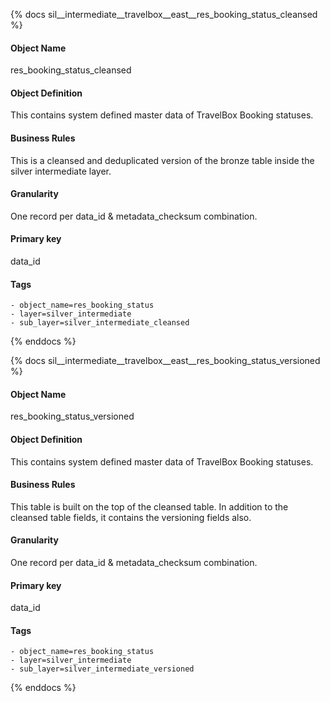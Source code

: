 {% docs sil__intermediate__travelbox__east__res_booking_status_cleansed %}

#### Object Name
res_booking_status_cleansed

#### Object Definition
This contains system defined master data of TravelBox Booking statuses.

#### Business Rules
This is a cleansed and deduplicated version of the bronze table inside the silver intermediate layer.

#### Granularity
One record per data_id & metadata_checksum combination.

#### Primary key
data_id

#### Tags
    - object_name=res_booking_status
    - layer=silver_intermediate
    - sub_layer=silver_intermediate_cleansed

{% enddocs %}

{% docs sil__intermediate__travelbox__east__res_booking_status_versioned %}

#### Object Name
res_booking_status_versioned

#### Object Definition
This contains system defined master data of TravelBox Booking statuses.

#### Business Rules
This table is built on the top of the cleansed table. In addition to the cleansed table fields, it contains the versioning fields also.

#### Granularity
One record per data_id & metadata_checksum combination.

#### Primary key
data_id

#### Tags
    - object_name=res_booking_status
    - layer=silver_intermediate
    - sub_layer=silver_intermediate_versioned

{% enddocs %}
